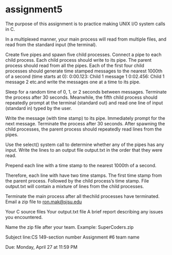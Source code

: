# assignment5

The purpose of this assignment is to practice making UNIX I/O system calls in C.

In a multiplexed manner, your main process will 
read from multiple files, and 
read from the standard input (the terminal).

Create five pipes and spawn five child processes.
Connect a pipe to each child process.
Each child process should write to its pipe.
The parent process should read from all the pipes.
Each of the first four child processes should generate time stamped messages to the nearest 1000th of a second (time starts at 0):  0:00.123: Child 1 message 1  0:02.456: Child 1 message 2  etc.and write the messages one at a time to its pipe.

Sleep for a random time of 0, 1, or 2 seconds between messages.
Terminate the process after 30 seconds.
Meanwhile, the fifth child process should repeatedly prompt at the terminal (standard out) and read one line of input (standard in) typed by the user.

Write the message (with time stamp) to its pipe.
Immediately prompt for the next message.
Terminate the process after 30 seconds.
After spawning the child processes, the parent process should repeatedly read lines from the pipes.

Use the select() system call to determine whether any of the pipes has any input.
Write the lines to an output file output.txt in the order that they were read.

Prepend each line with a time stamp to the nearest 1000th of a second.

Therefore, each line with have two time stamps.
The first time stamp from the parent process.
Followed by the child process’s time stamp.
File output.txt will contain a mixture of lines from the child processes.

Terminate the main process after all thechild processes have terminated.
Email a zip file to ron.mak@sjsu.edu  

Your C source files
Your output.txt file
A brief report describing any issues you encountered.

Name the zip file after your team.
Example: SuperCoders.zip

Subject line:CS 149-section number Assignment #6 team name

Due: Monday, April 27 at 11:59 PM

